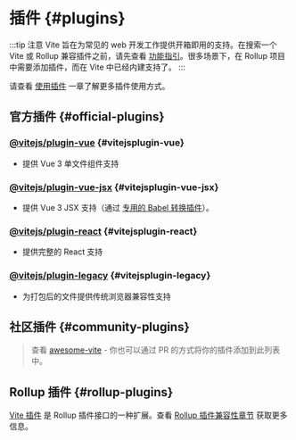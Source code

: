 # 插件 {#plugins}

:::tip 注意
Vite 旨在为常见的 web 开发工作提供开箱即用的支持。在搜索一个 Vite 或 Rollup 兼容插件之前，请先查看 [功能指引](../guide/features.md)。很多场景下，在 Rollup 项目中需要添加插件，而在 Vite 中已经内建支持了。
:::

请查看 [使用插件](../guide/using-plugins) 一章了解更多插件使用方式。

## 官方插件 {#official-plugins}

### [@vitejs/plugin-vue](https://github.com/vitejs/vite/tree/main/packages/plugin-vue) {#vitejsplugin-vue}

- 提供 Vue 3 单文件组件支持

### [@vitejs/plugin-vue-jsx](https://github.com/vitejs/vite/tree/main/packages/plugin-vue-jsx) {#vitejsplugin-vue-jsx}

- 提供 Vue 3 JSX 支持（通过 [专用的 Babel 转换插件](https://github.com/vuejs/jsx-next)）。

### [@vitejs/plugin-react](https://github.com/vitejs/vite/tree/main/packages/plugin-react) {#vitejsplugin-react}

- 提供完整的 React 支持

### [@vitejs/plugin-legacy](https://github.com/vitejs/vite/tree/main/packages/plugin-legacy) {#vitejsplugin-legacy}

- 为打包后的文件提供传统浏览器兼容性支持

## 社区插件 {#community-plugins}

> 查看 [awesome-vite](https://github.com/vitejs/awesome-vite#plugins) - 你也可以通过 PR 的方式将你的插件添加到此列表中。

## Rollup 插件 {#rollup-plugins}

[Vite 插件](../guide/api-plugin) 是 Rollup 插件接口的一种扩展。查看 [Rollup 插件兼容性章节](../guide/api-plugin#rollup-plugin-compatibility) 获取更多信息。
